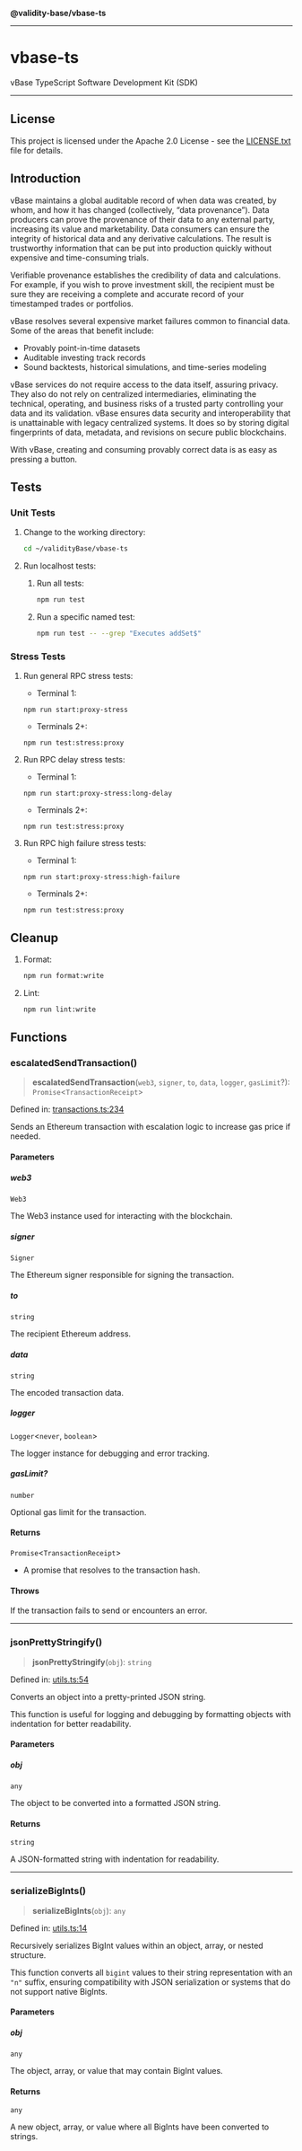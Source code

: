 **@validity-base/vbase-ts**

***

# vbase-ts

vBase TypeScript Software Development Kit (SDK)

---

## License

This project is licensed under the Apache 2.0 License - see the [LICENSE.txt](_media/LICENSE.txt) file for details.

## Introduction

vBase maintains a global auditable record of when data was created, by whom, and how it has changed (collectively, “data provenance”). Data producers can prove the provenance of their data to any external party, increasing its value and marketability. Data consumers can ensure the integrity of historical data and any derivative calculations. The result is trustworthy information that can be put into production quickly without expensive and time-consuming trials.

Verifiable provenance establishes the credibility of data and calculations. For example, if you wish to prove investment skill, the recipient must be sure they are receiving a complete and accurate record of your timestamped trades or portfolios.

vBase resolves several expensive market failures common to financial data. Some of the areas that benefit include:

- Provably point-in-time datasets
- Auditable investing track records
- Sound backtests, historical simulations, and time-series modeling

vBase services do not require access to the data itself, assuring privacy. They also do not rely on centralized intermediaries, eliminating the technical, operating, and business risks of a trusted party controlling your data and its validation. vBase ensures data security and interoperability that is unattainable with legacy centralized systems. It does so by storing digital fingerprints of data, metadata, and revisions on secure public blockchains.

With vBase, creating and consuming provably correct data is as easy as pressing a button.

## Tests

### Unit Tests

1. Change to the working directory:

   ```bash
   cd ~/validityBase/vbase-ts
   ```

1. Run localhost tests:

   1. Run all tests:

      ```bash
      npm run test
      ```

   1. Run a specific named test:

      ```bash
      npm run test -- --grep "Executes addSet$"
      ```

### Stress Tests

1. Run general RPC stress tests:

   - Terminal 1:

   ```
   npm run start:proxy-stress
   ```

   - Terminals 2+:

   ```
   npm run test:stress:proxy
   ```

1. Run RPC delay stress tests:

   - Terminal 1:

   ```
   npm run start:proxy-stress:long-delay
   ```

   - Terminals 2+:

   ```
   npm run test:stress:proxy
   ```

1. Run RPC high failure stress tests:

   - Terminal 1:

   ```
   npm run start:proxy-stress:high-failure
   ```

   - Terminals 2+:

   ```
   npm run test:stress:proxy
   ```

## Cleanup

1. Format:

   ```bash
   npm run format:write
   ```

1. Lint:

   ```bash
   npm run lint:write
   ```

## Functions

### escalatedSendTransaction()

> **escalatedSendTransaction**(`web3`, `signer`, `to`, `data`, `logger`, `gasLimit`?): `Promise`\<`TransactionReceipt`\>

Defined in: [transactions.ts:234](https://github.com/validityBase/vbase-ts/blob/b29ea4338a35e2174b08af378533b1291323b383/src/vbase/transactions.ts#L234)

Sends an Ethereum transaction with escalation logic to increase gas price if needed.

#### Parameters

##### web3

`Web3`

The Web3 instance used for interacting with the blockchain.

##### signer

`Signer`

The Ethereum signer responsible for signing the transaction.

##### to

`string`

The recipient Ethereum address.

##### data

`string`

The encoded transaction data.

##### logger

`Logger`\<`never`, `boolean`\>

The logger instance for debugging and error tracking.

##### gasLimit?

`number`

Optional gas limit for the transaction.

#### Returns

`Promise`\<`TransactionReceipt`\>

- A promise that resolves to the transaction hash.

#### Throws

If the transaction fails to send or encounters an error.

***

### jsonPrettyStringify()

> **jsonPrettyStringify**(`obj`): `string`

Defined in: [utils.ts:54](https://github.com/validityBase/vbase-ts/blob/b29ea4338a35e2174b08af378533b1291323b383/src/vbase/utils.ts#L54)

Converts an object into a pretty-printed JSON string.

This function is useful for logging and debugging by formatting objects
with indentation for better readability.

#### Parameters

##### obj

`any`

The object to be converted into a formatted JSON string.

#### Returns

`string`

A JSON-formatted string with indentation for readability.

***

### serializeBigInts()

> **serializeBigInts**(`obj`): `any`

Defined in: [utils.ts:14](https://github.com/validityBase/vbase-ts/blob/b29ea4338a35e2174b08af378533b1291323b383/src/vbase/utils.ts#L14)

Recursively serializes BigInt values within an object, array, or nested structure.

This function converts all `bigint` values to their string representation with an `"n"` suffix,
ensuring compatibility with JSON serialization or systems that do not support native BigInts.

#### Parameters

##### obj

`any`

The object, array, or value that may contain BigInt values.

#### Returns

`any`

A new object, array, or value where all BigInts have been converted to strings.
